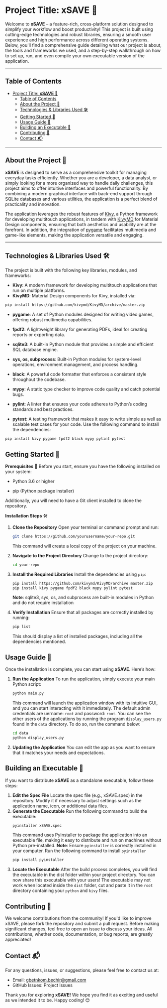 # Project Title: **xSAVE** 🚀

Welcome to **xSAVE** – a feature-rich, cross-platform solution designed to simplify your workflow and boost productivity! This project is built using cutting-edge technologies and robust libraries, ensuring a smooth user experience and high performance across different operating systems. Below, you'll find a comprehensive guide detailing what our project is about, the tools and frameworks we used, and a step-by-step walkthrough on how to set up, run, and even compile your own executable version of the application.

---

## Table of Contents
- [Project Title: **xSAVE** 🚀](#project-title-xsave-)
  - [Table of Contents](#table-of-contents)
  - [About the Project 📖](#about-the-project-)
  - [Technologies \& Libraries Used 🛠️](#technologies--libraries-used-️)
  - [Getting Started 🚀](#getting-started-)
  - [Usage Guide 📝](#usage-guide-)
  - [Building an Executable 🔧](#building-an-executable-)
  - [Contributing 🤝](#contributing-)
  - [Contact 📬](#contact-)

---

## About the Project 📖

**xSAVE** is designed to serve as a comprehensive toolkit for managing everyday tasks efficiently. Whether you are a developer, a data analyst, or simply looking for a more organized way to handle daily challenges, this project aims to offer intuitive interfaces and powerful functionality. By combining a modern graphical interface with back-end support through SQLite databases and various utilities, the application is a perfect blend of practicality and innovation.

The application leverages the robust features of [Kivy](https://kivy.org/), a Python framework for developing multitouch applications, in tandem with [KivyMD](https://github.com/kivymd/KivyMD) for Material Design components, ensuring that both aesthetics and usability are at the forefront. In addition, the integration of [pygame](https://www.pygame.org/news) facilitates multimedia and game-like elements, making the application versatile and engaging.

---

## Technologies & Libraries Used 🛠️

The project is built with the following key libraries, modules, and frameworks:

- **Kivy**: A modern framework for developing multitouch applications that run on multiple platforms.
- **KivyMD**: Material Design components for Kivy, installed via:
```bash
pip install https://github.com/kivymd/KivyMD/archive/master.zip
```
- **pygame**: A set of Python modules designed for writing video games, offering robust multimedia capabilities.

- **fpdf2**: A lightweight library for generating PDFs, ideal for creating reports or exporting data.

- **sqlite3**: A built-in Python module that provides a simple and efficient SQL database engine.

- **sys, os, subprocess**: Built-in Python modules for system-level operations, environment management, and process handling.

- **black**: A powerful code formatter that enforces a consistent style throughout the codebase.

- **mypy**: A static type checker to improve code quality and catch potential bugs.

- **pylint**: A linter that ensures your code adheres to Python’s coding standards and best practices.

- **pytest**: A testing framework that makes it easy to write simple as well as scalable test cases for your code.
  Use the following command to install the dependencies:
```bash
pip install kivy pygame fpdf2 black mypy pylint pytest
```

## Getting Started 🚀
**Prerequisites** 📌
Before you start, ensure you have the following installed on your system:

- Python 3.6 or higher

- pip (Python package installer)

Additionally, you will need to have a Git client installed to clone the repository.

**Installation Steps** 🛠️
1. **Clone the Repository**
   Open your terminal or command prompt and run:
   ```bash
   git clone https://github.com/yourusername/your-repo.git
   ```
   This command will create a local copy of the project on your machine.

2. **Navigate to the Project Directory**
   Change to the project directory:
   ```bash
   cd your-repo
   ```

3. **Install the Required Libraries**
   Install the dependencies using `pip`:
   ```bash
   pip install https://github.com/kivymd/KivyMD/archive master.zip
   pip install kivy pygame fpdf2 black mypy pylint pytest
   ```
   **Note**: sqlite3, sys, os, and subprocess are built-in modules in Python and do not require installation

4. **Verify Installation**
   Ensure that all packages are correctly installed by running:
   ```bash
   pip list 
   ```
   This should display a list of installed packages, including all the dependencies mentioned.

## Usage Guide 📝
Once the installation is complete, you can start using **xSAVE**. Here’s how:
1. **Run the Application**
   To run the application, simply execute your main Python script:
   ```bash
   python main.py 
   ```
   This command will launch the application window with its intuitive GUI, and you can start interacting with it immediately. The default admin credentials are uername: `root` and password: `root`. 
   You can see the other users of the applications by running the program `display_users.py` found in the `data` directory.
   To do so, run the command below:
   ```bash
   cd data
   python display_users.py
   ```
2. **Updating the Application**
    You can edit the app as you want to ensure that it matches your needs and expectations.

## Building an Executable 🔧
If you want to distribute **xSAVE** as a standalone executable, follow these steps:
1. **Edit the Spec File**
   Locate the spec file (e.g., xSAVE.spec) in the repository. Modify it if necessary to adjust settings such as the application name, icon, or additional data files.
2. **Generate the Executable**
    Run the following command to build the executable:
    ```bash
    pyinstaller xSAVE.spec
    ```
    This command uses PyInstaller to package the application into an executable file, making it easy to distribute and run on machines without Python pre-installed.
    **Note**: Ensure `pyinstaller` is correctly installed in your computer. 
    Run the following command to install `pyinstaller`
    ```bash
    pip install pyinstaller
    ```
3. **Locate the Executable**
   After the build process completes, you will find the executable in the dist folder within your project directory. You can now share this executable with your users! The executable may not work when located inside the `dist` folder, cut and paste it in the `root` directory containing your `python` and `kivy` files.

## Contributing 🤝
We welcome contributions from the community! If you'd like to improve xSAVE, please fork the repository and submit a pull request. Before making significant changes, feel free to open an issue to discuss your ideas. All contributions, whether code, documentation, or bug reports, are greatly appreciated!

## Contact 📬
For any questions, issues, or suggestions, please feel free to contact us at:
- Email: gbetnkom.bechir@gmail.com
- GitHub Issues: Project Issues

Thank you for exploring **xSAVE!** We hope you find it as exciting and useful as we intended it to be. Happy coding! 😊
